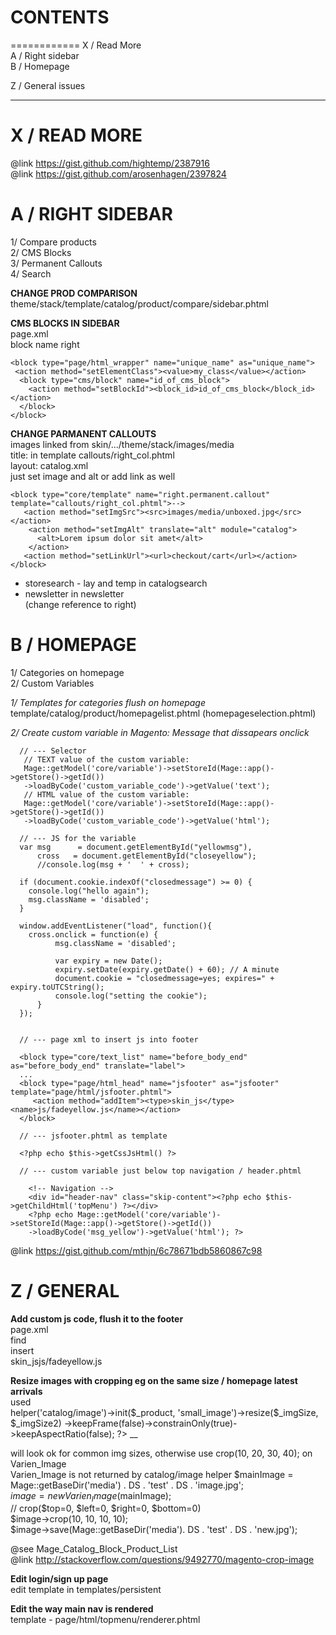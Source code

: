 **CONTENTS**
============
============
X / Read More  
A / Right sidebar  
B / Homepage  

Z / General issues  


  ***


X / READ MORE  
=============  
@link https://gist.github.com/hightemp/2387916  
@link https://gist.github.com/arosenhagen/2397824  




A / RIGHT SIDEBAR  
=================  

1/ Compare products  
2/ CMS Blocks  
3/ Permanent Callouts  
4/ Search  

**CHANGE PROD COMPARISON**  
theme/stack/template/catalog/product/compare/sidebar.phtml

**CMS BLOCKS IN SIDEBAR**  
page.xml  
block name right  

    <block type="page/html_wrapper" name="unique_name" as="unique_name">  
     <action method="setElementClass"><value>my_class</value></action>  
      <block type="cms/block" name="id_of_cms_block">  
        <action method="setBlockId"><block_id>id_of_cms_block</block_id></action>  
      </block>  
    </block>  

**CHANGE PARMANENT CALLOUTS**  
images linked from skin/.../theme/stack/images/media  
title: in template callouts/right_col.phtml  
layout: catalog.xml  
just set image and alt or add link as well  

    <block type="core/template" name="right.permanent.callout" template="callouts/right_col.phtml">-->
       <action method="setImgSrc"><src>images/media/unboxed.jpg</src></action>
        <action method="setImgAlt" translate="alt" module="catalog">
          <alt>Lorem ipsum dolor sit amet</alt>
        </action>
       <action method="setLinkUrl"><url>checkout/cart</url></action>
    </block>

+ storesearch - lay and temp in catalogsearch  
+ newsletter in newsletter  
(change reference to right)  


B / HOMEPAGE  
============  

1/ Categories on homepage  
2/ Custom Variables  

*1/ Templates for categories flush on homepage*  
template/catalog/product/homepagelist.phtml  (homepageselection.phtml)  

*2/ Create custom variable in Magento: Message that dissapears onclick*  

      // --- Selector
       // TEXT value of the custom variable:
       Mage::getModel('core/variable')->setStoreId(Mage::app()->getStore()->getId())
       ->loadByCode('custom_variable_code')->getValue('text');
       // HTML value of the custom variable:
       Mage::getModel('core/variable')->setStoreId(Mage::app()->getStore()->getId())
       ->loadByCode('custom_variable_code')->getValue('html');

      // --- JS for the variable
      var msg      = document.getElementById("yellowmsg"),
          cross   = document.getElementById("closeyellow");
          //console.log(msg + '  ' + cross);

      if (document.cookie.indexOf("closedmessage") >= 0) {
        console.log("hello again");
        msg.className = 'disabled';
      }

      window.addEventListener("load", function(){
        cross.onclick = function(e) {
              msg.className = 'disabled';

              var expiry = new Date();
              expiry.setDate(expiry.getDate() + 60); // A minute
              document.cookie = "closedmessage=yes; expires=" + expiry.toUTCString();
              console.log("setting the cookie");
          }
      });


      // --- page xml to insert js into footer

      <block type="core/text_list" name="before_body_end" as="before_body_end" translate="label">
      ...
      <block type="page/html_head" name="jsfooter" as="jsfooter" template="page/html/jsfooter.phtml">
         <action method="addItem"><type>skin_js</type><name>js/fadeyellow.js</name></action>
      </block>

      // --- jsfooter.phtml as template

      <?php echo $this->getCssJsHtml() ?>

      // --- custom variable just below top navigation / header.phtml

        <!-- Navigation -->
        <div id="header-nav" class="skip-content"><?php echo $this->getChildHtml('topMenu') ?></div>
        <?php echo Mage::getModel('core/variable')->setStoreId(Mage::app()->getStore()->getId())
        ->loadByCode('msg_yellow')->getValue('html'); ?>


@link https://gist.github.com/mthjn/6c78671bdb5860867c98  

Z /  GENERAL  
============  

**Add custom js code, flush it to the footer**  
  page.xml  
  find
    <block type="core/text_list" name="before_body_end" as="before_body_end" translate="label">  
  insert
    <block type="page/html_head" name="jsfooter" as="jsfooter" template="page/html/jsfooter.phtml">  
      <action method="addItem"><type>skin_js</type><name>js/fadeyellow.js</name></action>  
    </block>  

**Resize images with cropping eg on the same size / homepage latest arrivals**  
used  
     <?php echo $this->helper('catalog/image')->init($_product, 'small_image')->resize($_imgSize, $_imgSize2)
    ->keepFrame(false)->constrainOnly(true)->keepAspectRatio(false); ?> __

will look ok for common img sizes, otherwise use crop(10, 20, 30, 40); on Varien_Image  
Varien_Image is not returned by catalog/image helper
    $mainImage = Mage::getBaseDir('media') . DS . 'test' . DS . 'image.jpg';  
    $image = new Varien_Image($mainImage);  
    // crop($top=0, $left=0, $right=0, $bottom=0)  
    $image->crop(10, 10, 10, 10);  
    $image->save(Mage::getBaseDir('media'). DS . 'test' . DS . 'new.jpg');  

@see Mage_Catalog_Block_Product_List  
@link http://stackoverflow.com/questions/9492770/magento-crop-image  

**Edit login/sign up page**  
edit template in  templates/persistent  


**Edit the way main nav is rendered**  
template -  page/html/topmenu/renderer.phtml  
